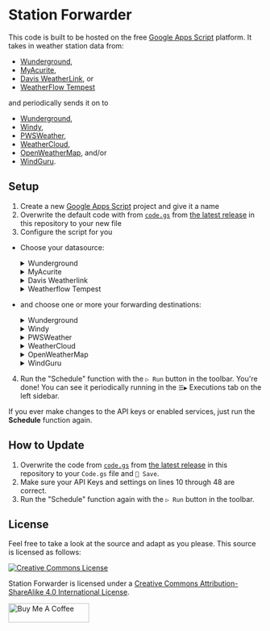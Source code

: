 # Station Forwarder

This code is built to be hosted on the free [Google Apps Script](https://developers.google.com/apps-script) platform. It takes in weather station data from:

- [Wunderground](https://wunderground.com/member/api-keys),
- [MyAcurite](https://myacurite.com/),
- [Davis WeatherLink](https://weatherlink.com/), or
- [WeatherFlow Tempest](https://tempestwx.com/)

and periodically sends it on to

- [Wunderground](https://wunderground.com/pws/overview),
- [Windy](https://stations.windy.com/),
- [PWSWeather](https://pwsweather.com/),
- [WeatherCloud](https://weathercloud.com/),
- [OpenWeatherMap](https://openweathermap.org/stations), and/or
- [WindGuru](https://www.windguru.cz/map/station/).

## Setup

1. Create a new [Google Apps Script](https://script.google.com/) project and give it a name
2. Overwrite the default code with from [`code.gs`](https://github.com/leoherzog/WundergroundStationForwarder/releases/latest/download/code.gs) from [the latest release](https://github.com/leoherzog/WundergroundStationForwarder/releases/latest) in this repository to your new file
3. Configure the script for you

  - Choose your datasource:

    <details>
      <summary>Wunderground</summary>

      Uses the [IBM Wunderground](https://wunderground.com/member/api-keys) API.

      <small>Note: Unfortunately, it looks like the new Wunderground API keys have started expiring 6 months after being generated, so you may need to replace the key if that happens.</small>
      - Set the `datasource` to `ibm` on line 10
      - Set your `ibmAPIKey` on line 12
      - Set your `ibmStationId` on line 13
    </details>
    <details>
      <summary>MyAcurite</summary>
      
      Experimental. Uses the undocumented [MyAcurite](https://myacurite.com/) private API.
      - Set the `datasource` to `acurite` on Line 10
      - Set your `acuriteUsername` on Line 15
      - Set your `acuritePassword` on line 16
      - Set your `acuriteHubName` on line 17
      - Set your `acuriteStationName` on line 18
    </details>
    <details>
      <summary>Davis Weatherlink</summary>
      
      Uses the [Davis Weatherlink](https://weatherlink.com/account) API v2.
      - Set the `datasource` to `davis` on line 10
      - Set your `davisApiKey` on line 20
      - Set your `davisApiSecret` on line 21
      - Set your `davisStationName` on line 22
    </details>
    <details>
      <summary>Weatherflow Tempest</summary>
      
      Uses a [Weatherflow Tempest Personal Use Token](https://tempestwx.com/settings/tokens).
      - Set the `datasource` to `weatherflow` on Line 10
      - Set your `weatherflowPUT` on line 24
      - Set your `weatherflowSationId` on Line 25
    </details>

  - and choose one or more your forwarding destinations:

    <details>
      <summary>Wunderground</summary>

      Send to [Wunderground](https://support.weather.com/s/article/PWS-Upload-Protocol).

      - Set `updateWunderground` to `true` on Line 29
      - Set your `wundergroundAPIKey` on Line 30
      - Set your `wundergroundStationId` on line 31
    </details>
    <details>
      <summary>Windy</summary>

      Send to [Windy.com](https://community.windy.com/topic/8168/report-your-weather-station-data-to-windy).

      - Set `updateWindy` to `true` on Line 33
      - Set your `windyAPIKey` on Line 34
      - Set your `windyStationId` on line 35. It's likely `0`, `1`, `2`, etc.
    </details>
    <details>
      <summary>PWSWeather</summary>

      Send to [PWSWeather](https://dashboard.pwsweather.com/).

      - Set `updatePWSWeather` to `true` on Line 37
      - Set your `pwsWeatherAPIKey` from your station's admin page on line 38
      - Set your `pwsWeatherStationID` on Line 39
    </details>
    <details>
      <summary>WeatherCloud</summary>

      Send to [WeatherCloud](https://app.weathercloud.net/). Retrieve your station's ID and API Key by going to [your Devices](https://app.weathercloud.net/devices), then clicking Settings → 🔌 Link on your station.

      - Set `updateWeatherCloud` to `true` on Line 41
      - Set your `weathercloudStationId` on line 42
      - Set your `weathercloudAPIKey` on Line 43
      - Set whether or not you have a WeatherCloud Pro or Premium account with `hasWeatherCloudPro` as `true` or `false` on line 44
    </details>
    <details>
      <summary>OpenWeatherMap</summary>

      Send to [OpenWeatherMap](https://openweathermap.org/stations). Creation of an OpenWeatherMap station must be done by API, not on the OpenWeatherMap website. More information is available in [the OpenWeatherMap Station API documentation](https://openweathermap.org/stations#create_station). The basic concept for what must be done is available in the `createNewOWMStation_()` function. Remove the `_` character from the name of that function to make it selectable from the `▷ Run` button in the toolbar. If you do so, make sure you note your new station's ID and other details in the log after running! Then:

      - Set `updateOpenWeatherMap` to `true` on Line 46
      - Set `openWeatherMapAPIKey` to your [API Key](https://home.openweathermap.org/api_keys) on Line 47
      - Set your `openWeatherMapStationId` to [your OpenWeatherMap station's `external_id`](https://openweathermap.org/stations#create_station) on line 48
    </details>
    <details>
      <summary>WindGuru</summary>

      Send to [WindGuru](https://www.windguru.cz/map/station/). Start by [registering a new "Other / Upload API" station](https://stations.windguru.cz/register.php?id_type=16), then:

      - Set `updateWindGuru` to `true` on Line 50
      - Set `windGuruStationUID` to your chosen [station UID](https://stations.windguru.cz/) on Line 51
      - Set your `windGuruStationPassword` to your chosen [station API password](https://stations.windguru.cz/) (note, not your _account's_ password) on line 52
    </details>

4. Run the "Schedule" function with the `▷ Run` button in the toolbar. You're done! You can see it periodically running in the `☰▶` Executions tab on the left sidebar.

If you ever make changes to the API keys or enabled services, just run the **Schedule** function again.

## How to Update

1. Overwrite the code from [`code.gs`](https://github.com/leoherzog/WundergroundStationForwarder/releases/latest/download/code.gs) from [the latest release](https://github.com/leoherzog/WundergroundStationForwarder/releases/latest) in this repository to your `Code.gs` file and `💾 Save`.
2. Make sure your API Keys and settings on lines 10 through 48 are correct.
3. Run the "Schedule" function again with the `▷ Run` button in the toolbar.

## License

Feel free to take a look at the source and adapt as you please. This source is licensed as follows:

[![Creative Commons License](https://i.creativecommons.org/l/by-sa/4.0/88x31.png)](http://creativecommons.org/licenses/by-sa/4.0/)

Station Forwarder is licensed under a [Creative Commons Attribution-ShareAlike 4.0 International License](http://creativecommons.org/licenses/by-sa/4.0/).

<a href="https://www.buymeacoffee.com/leoherzog" target="_blank"><img src="https://cdn.buymeacoffee.com/buttons/default-orange.png" alt="Buy Me A Coffee" style="height: 38px !important;width: 160px !important;" ></a>
